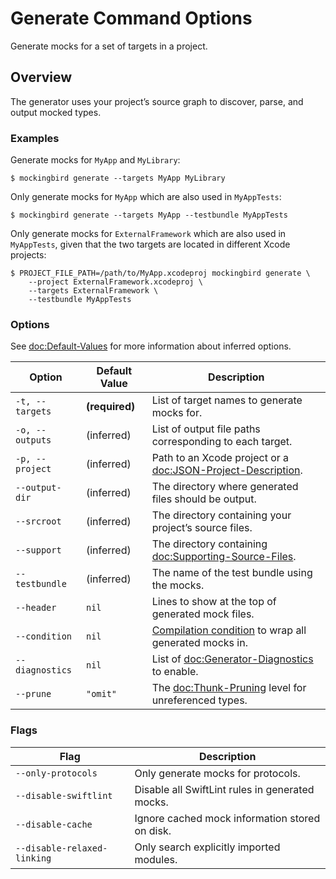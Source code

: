 # Generate Command Options

Generate mocks for a set of targets in a project.

## Overview

The generator uses your project’s source graph to discover, parse, and output mocked types.

### Examples

Generate mocks for `MyApp` and `MyLibrary`:

```console
$ mockingbird generate --targets MyApp MyLibrary
```

Only generate mocks for `MyApp` which are also used in `MyAppTests`:

```console
$ mockingbird generate --targets MyApp --testbundle MyAppTests
```

Only generate mocks for `ExternalFramework` which are also used in `MyAppTests`, given that the two targets are located in different Xcode projects:

```console
$ PROJECT_FILE_PATH=/path/to/MyApp.xcodeproj mockingbird generate \
    --project ExternalFramework.xcodeproj \
    --targets ExternalFramework \
    --testbundle MyAppTests
```

### Options

See <doc:Default-Values> for more information about inferred options.

| Option | Default Value | Description |
| --- | --- | --- |
| `-t, --targets` | **(required)** | List of target names to generate mocks for. |
| `-o, --outputs` | (inferred) | List of output file paths corresponding to each target. |
| `-p, --project` | (inferred) | Path to an Xcode project or a <doc:JSON-Project-Description>. |
| `--output-dir` | (inferred) | The directory where generated files should be output. |
| `--srcroot` | (inferred) | The directory containing your project’s source files. |
| `--support` | (inferred) | The directory containing <doc:Supporting-Source-Files>. |
| `--testbundle` | (inferred) | The name of the test bundle using the mocks. |
| `--header` | `nil` | Lines to show at the top of generated mock files. |
| `--condition` | `nil` | [Compilation condition](https://docs.swift.org/swift-book/ReferenceManual/Statements.html#ID538) to wrap all generated mocks in. |
| `--diagnostics` | `nil` | List of <doc:Generator-Diagnostics> to enable. |
| `--prune` | `"omit"` | The <doc:Thunk-Pruning> level for unreferenced types. |

### Flags

| Flag | Description |
| --- | --- |
| `--only-protocols` | Only generate mocks for protocols. |
| `--disable-swiftlint` | Disable all SwiftLint rules in generated mocks. |
| `--disable-cache` | Ignore cached mock information stored on disk. |
| `--disable-relaxed-linking` | Only search explicitly imported modules. |
